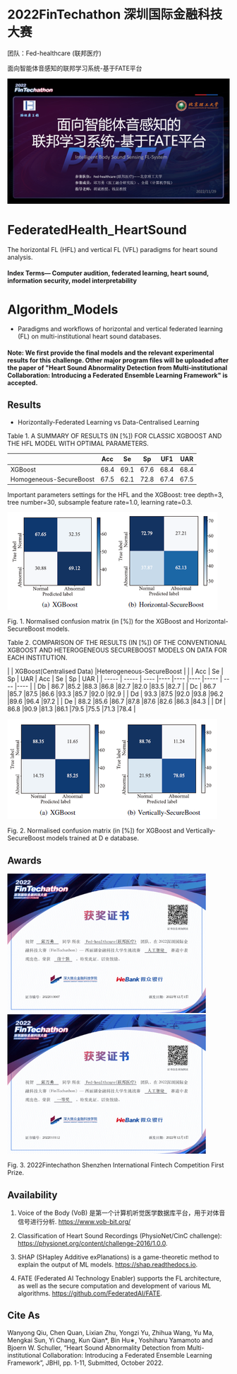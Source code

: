 # 2022FinTechathon 深圳国际金融科技大赛

团队：Fed-healthcare (联邦医疗)

面向智能体音感知的联邦学习系统-基于FATE平台

 ![](/figures/2022FinTechathon2.jpg)

# FederatedHealth_HeartSound
The horizontal FL (HFL) and vertical FL (VFL) paradigms for heart sound analysis.

#### Index Terms— Computer audition, federated learning, heart sound, information security, model interpretability

# Algorithm_Models

* Paradigms and workflows of horizontal and vertical federated learning (FL) on multi-institutional heart sound databases.

#### **Note:**  We first provide the final models and the relevant experimental results for this challenge. Other major program files will be uploaded after the paper of "Heart Sound Abnormality Detection from Multi-institutional Collaboration: Introducing a Federated Ensemble Learning Framework" is accepted.
 
 
## Results
 * Horizontally-Federated Learning vs Data-Centralised Learning
 
Table 1. A SUMMARY OF RESULTS (IN [%]) FOR CLASSIC XGBOOST AND THE  HFL MODEL WITH OPTIMAL PARAMETERS.

|            | Acc         | Se        |    Sp    |   UF1     |    UAR    |
| -----      | -----       | ----      |----      |----       |----       |
| XGBoost    |  68.4       | 69.1      |67.6      | 68.4      |   68.4    |
| Homogeneous-SecureBoost  |  67.5     | 62.1     |72.8       | 67.4      |   67.5    |

Important parameters settings for the HFL and the XGBoost: tree depth=3,  tree number=30, subsample feature rate=1.0, learning rate=0.3.

 ![](/figures/HFL_matrix.jpg)
 
 Fig. 1. Normalised confusion matrix (in [%]) for the XGBoost and  Horizontal-SecureBoost models.
 
 
 Table 2. COMPARISON OF THE RESULTS (IN [%]) OF THE CONVENTIONAL  XGBOOST AND HETEROGENEOUS SECUREBOOST MODELS ON DATA  FOR EACH INSTITUTION.

|            | XGBoost(Centralised Data)               |Heterogeneous-SecureBoost             |
|            | Acc       | Se      |    Sp   |  UAR    | Acc     | Se      |    Sp   |   UAR  |
| -----      | -----     | ----    |----     |----     |----     |-----    | ----    |----    |
| Db         |  86.7     |85.2     |88.3     |86.8     |82.7     |82.0     |83.5     |82.7    |
| Dc         |  86.7     |85.7     |87.5     |86.6     |93.3     |85.7     |92.0     |92.9    |
| Dd         |  93.3     |87.5     |92.0     |93.8     |96.2     |89.6     |96.4     |97.2    |
| De         |  88.2     |85.6     |86.7     |87.8     |87.6     |82.6     |86.3     |84.3    |
| Df         |  86.8     |90.9     |81.3     |86.1     |79.5     |75.5     |71.3     |78.4    |

![](/figures/VFL_matrix.jpg)
 
Fig. 2. Normalised confusion matrix (in [%]) for XGBoost and Vertically-  SecureBoost models trained at D e database.

## Awards
  
 ![](/figures/Awards1.png)
 ![](/figures/Awards2.png)
 
 Fig. 3. 2022Fintechathon Shenzhen International Fintech Competition First Prize.

 
## Availability

1. Voice of the Body (VoB) 是第一个计算机听觉医学数据库平台，用于对体音信号进行分析. https://www.vob-bit.org/

2. Classification of Heart Sound Recordings (PhysioNet/CinC challenge): https://physionet.org/content/challenge-2016/1.0.0.

3. SHAP (SHapley Additive exPlanations) is a game-theoretic method to explain the output of ML models. https://shap.readthedocs.io.

4. FATE (Federated AI Technology Enabler) supports the FL architecture, as well as the secure computation and development of various ML algorithms. https://github.com/FederatedAI/FATE.


## Cite As
Wanyong Qiu, Chen Quan, Lixian Zhu, Yongzi Yu, Zhihua Wang, Yu Ma, Mengkai Sun, Yi Chang, Kun Qian*, Bin Hu∗, Yoshiharu Yamamoto and Bjoern W. Schuller, “Heart Sound Abnormality Detection from Multi-institutional Collaboration: Introducing a Federated Ensemble Learning Framework”, JBHI, pp. 1-11, Submitted, October 2022.


